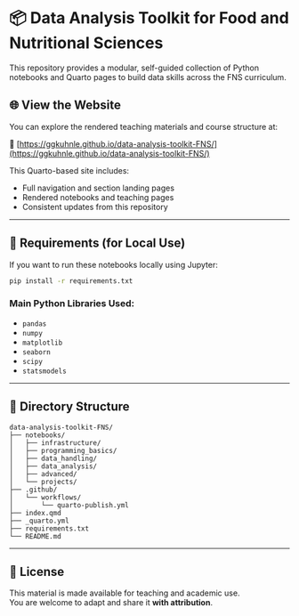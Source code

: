 # 📦 Data Analysis Toolkit for Food and Nutritional Sciences

This repository provides a modular, self-guided collection of Python notebooks and Quarto pages to build data skills across the FNS curriculum.

## 🌐 View the Website

You can explore the rendered teaching materials and course structure at:

🔗 [https://ggkuhnle.github.io/data-analysis-toolkit-FNS/](https://ggkuhnle.github.io/data-analysis-toolkit-FNS/)

This Quarto-based site includes:
- Full navigation and section landing pages
- Rendered notebooks and teaching pages
- Consistent updates from this repository

---

## 🧰 Requirements (for Local Use)

If you want to run these notebooks locally using Jupyter:

```bash
pip install -r requirements.txt
```

### Main Python Libraries Used:
- `pandas`
- `numpy`
- `matplotlib`
- `seaborn`
- `scipy`
- `statsmodels`

---

## 📂 Directory Structure

```
data-analysis-toolkit-FNS/
├── notebooks/
│   ├── infrastructure/
│   ├── programming_basics/
│   ├── data_handling/
│   ├── data_analysis/
│   ├── advanced/
│   └── projects/
├── .github/
│   └── workflows/
│       └── quarto-publish.yml
├── index.qmd
├── _quarto.yml
├── requirements.txt
└── README.md
```

---

## 📝 License

This material is made available for teaching and academic use.  
You are welcome to adapt and share it **with attribution**.
